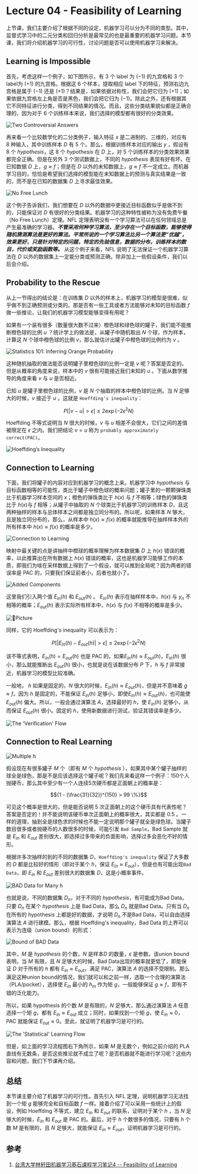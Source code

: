 # Lecture 04 - Feasibility of Learning

上节课，我们主要介绍了根据不同的设定，机器学习可以分为不同的类型。其中，监督式学习中的二元分类和回归分析是最常见的也是最重要的机器学习问题。本节课，我们将介绍机器学习的可行性，讨论问题是否可以使用机器学习来解决。

## Learning is Impossible

首先，考虑这样一个例子，如下图所示，有 ${3}$ 个 label 为 ${(-1)}$ 的九宫格和 ${3}$ 个label为 ${(+1)}$ 的九宫格。根据这 ${6}$ 个样本，提取相应 label 下的特征，预测右边九宫格是属于 ${(-1)}$ 还是 ${(+1)}$？结果是，如果依据对称性，我们会把它归为 ${(+1)}$；如果依据九宫格左上角是否是黑色，我们会把它归为 ${(-1)}$。除此之外，还有根据其它不同特征进行分类，得到不同结果的情况。而且，这些分类结果貌似都是正确合理的，因为对于 ${6}$ 个训练样本来说，我们选择的模型都有很好的分类效果。

![Two Controversial Answers](http://ofqm89vhw.bkt.clouddn.com/82d6c2bc97d4f54137cc71550e819de5.png)

再来看一个比较数学化的二分类例子，输入特征 ${x}$ 是二进制的、三维的，对应有 ${8}$ 种输入，其中训练样本 ${D}$ 有 ${5}$ 个。那么，根据训练样本对应的输出 ${y}$ ，假设有 ${8}$ 个 ${hypothesis}$，这 ${8}$ 个 ${hypothesis}$ 在 ${D}$ 上，对 ${5}$ 个训练样本的分类效果效果都完全正确。但是在另外 ${3}$ 个测试数据上，不同的 ${hypothesis}$ 表现有好有坏。在已知数据 ${D}$ 上，${g \approx f}$；但是在 ${D}$ 以外的未知数据上，${g \approx f}$ 不一定成立。而机器学习目的，恰恰是希望我们选择的模型能在未知数据上的预测与真实结果是一致的，而不是在已知的数据集 ${D}$ 上寻求最佳效果。

![No Free Lunch](http://ofqm89vhw.bkt.clouddn.com/c8580c3dbc962820eba2378d94708f48.png)

这个例子告诉我们，我们想要在 ${D}$ 以外的数据中更接近目标函数似乎是做不到的，只能保证对 ${D}$ 有很好的分类结果。机器学习的这种特性被称为没有免费午餐（No Free Lunch）定理。NFL 定理表明没有一个学习算法可以在任何领域总是产生最准确的学习器。***不管采用何种学习算法，至少存在一个目标函数，能够使得随机猜测算法是更好的算法。平常所说的一个学习算法比另一个算法更“优越”，效果更好，只是针对特定的问题，特定的先验信息，数据的分布，训练样本的数目，代价或奖励函数等。*** 从这个例子来看，NFL 说明了无法保证一个机器学习算法在 ${D}$ 以外的数据集上一定能分类或预测正确，除非加上一些假设条件，我们以后会介绍。

## Probability to the Rescue

从上一节得出的结论是：在训练集 ${D}$ 以外的样本上，机器学习的模型是很难，似乎做不到正确预测或分类的。那是否有一些工具或者方法能够对未知的目标函数 ${f}$ 做一些推论，让我们的机器学习模型能够变得有用呢？

如果有一个装有很多（数量很大数不过来）橙色球和绿色球的罐子，我们能不能推断橙色球的比例 ${u}$ ？统计学上的做法是，从罐子中随机取出 ${N}$ 个球，作为样本，计算这 ${N}$ 个球中橙色球的比例 ${v}$，那么就估计出罐子中橙色球的比例约为 ${v}$ 。

![Statistics 101: Inferring Orange Probability](http://ofqm89vhw.bkt.clouddn.com/7fb06e11277ff7e7bf42e49e66c9dad0.png)

这种随机抽取的做法能否说明罐子里橙色球的比例一定是 ${v}$ 呢？答案是否定的。但是从概率的角度来说，样本中的 ${v}$ 很有可能接近我们未知的 ${u}$ 。下面从数学推导的角度来看 ${v}$ 与 ${u}$ 是否相近。

已知 ${u}$ 是罐子里橙色球的比例，${v}$ 是 ${N}$ 个抽取的样本中橙色球的比例。当 ${N}$ 足够大的时候，${v}$ 接近于 ${u}$ 。这就是 `Hoeffding's inequality`：

$${ P[|v-u|> \epsilon ] \leq 2 \exp (-2 \epsilon^2 N) }$$

Hoeffding 不等式说明当 ${N}$ 很大的时候，${v}$ 与 ${u}$ 相差不会很大，它们之间的差值被限定在 ${\epsilon}$ 之内。我们把结论 ${v = u}$ 称为 `probably approximately correct(PAC)`。

![Hoeffding’s Inequality](http://ofqm89vhw.bkt.clouddn.com/d62a97d5b47a2b404c36d79e3a87b1d2.png)

## Connection to Learning

下面，我们将罐子的内容对应到机器学习的概念上来。机器学习中 ${hypothesis}$ 与目标函数相等的可能性，类比于罐子中橙色球的概率问题；罐子里的一颗颗弹珠类比于机器学习样本空间的 ${x}$；橙色的弹珠类比于 ${h(x)}$ 与 ${f}$ 不相等；绿色的弹珠类比于 ${h(x)}$与 ${f}$ 相等；从罐子中抽取的 ${N}$ 个球类比于机器学习的训练样本 ${D}$，且这两种抽样的样本与总体样本之间都是独立同分布的。所以呢，如果样本 ${N}$ 够大，且是独立同分布的，那么，从样本中 ${h(x) \approx f(x)}$ 的概率就能推导在抽样样本外的所有样本中 ${h(x) \approx f(x)}$ 的概率是多少。

![Connection to Learning](http://ofqm89vhw.bkt.clouddn.com/3a709058988df4db9f3ae80480b4e11a.png)

映射中最关键的点是讲抽样中橙球的概率理解为样本数据集 ${D}$ 上 ${h(x)}$ 错误的概率，以此推算出在所有数据上 ${h(x)}$ 错误的概率，这也是机器学习能够工作的本质，即我们为啥在采样数据上得到了一个假设，就可以推到全局呢？因为两者的错误率是 PAC 的，只要我们保证前者小，后者也就小了。

![Added Components](http://ofqm89vhw.bkt.clouddn.com/655f275f1da3e5daf9b5a6ebe2bccfbe.png)

这里我们引入两个值 ${E_{in}(h)}$ 和 ${E_{out}(h)}$ 。 ${E_{in}(h)}$ 表示在抽样样本中，${h(x)}$ 与 ${y_n}$ 不相等的概率；${E_{out}(h)}$ 表示实际所有样本中，${h(x)}$ 与 ${f(x)}$ 不相等的概率是多少。

![Picture](http://ofqm89vhw.bkt.clouddn.com/dce0ea231b9907b7c31cd5fa2406ddc8.png)

同样，它的 Hoeffding's inequality 可以表示为：

$${P[| E_{in}(h)- E_{out} (h)| > \epsilon]\leq 2\exp(-2\epsilon^2 N)}$$

该不等式表明，${E_{in}(h)=E_{out}(h)}$ 也是 PAC 的。如果${E_{in}(h) \approx E_{out}(h)}$，${E_{in}(h)}$ 很小，那么就能推断出 ${E_{out}(h)}$ 很小，也就是说在该数据分布 ${P}$ 下，${h}$ 与 ${f}$ 非常接近，机器学习的模型比较准确。

一般地， ${h}$ 如果是固定的，${N}$ 很大的时候，${E_{in}(h) \approx E_{out}(h)}$，但是并不意味着 ${g \approx f}$。因为 ${h}$ 是固定的，不能保证 ${E_{in}(h)}$ 足够小，即使${E_{in}(h) \approx E_{out}(h)}$，也可能使 ${E_{out}(h)}$ 偏大。所以，一般会通过演算法 ${A}$，选择最好的 ${h}$，使 ${E_{in}(h)}$ 足够小，从而保证 ${E_{out}(h)}$ 很小。固定的 ${h}$，使用新数据进行测试，验证其错误率是多少。

![The 'Verification' Flow](http://ofqm89vhw.bkt.clouddn.com/65ef7a09587503568c6ccfb98aad060f.png)

## Connection to Real Learning

![Multiple h](http://ofqm89vhw.bkt.clouddn.com/f5e62f96d7a41dc6ab21e7b4ec2c2157.png)

假设现在有很多罐子 ${M}$ 个（即有 ${M}$ 个 ${hypothesis}$ ），如果其中某个罐子抽样的球全是绿色，那是不是应该选择这个罐子呢？我们先来看这样一个例子：150个人抛硬币，那么其中至少有一个人连续5次硬币都是正面朝上的概率是：

$${1 - (\frac{31}{32})^{150} > 99 \%}$$

可见这个概率是很大的，但是能否说明 ${5}$ 次正面朝上的这个硬币具有代表性呢？答案是否定的！并不能说明该硬币单次正面朝上的概率很大，其实都是 ${0.5}$ 。一样的道理，抽到全是绿色求的时候也不能一定说明那个罐子就全是绿色球。当罐子数目很多或者抛硬币的人数很多的时候，可能引发 `Bad Sample`，Bad Sample 就是 ${E_{in}}$ 和 ${E_{out}}$ 差别很大，即选择过多带来的负面影响，选择过多会恶化不好的情形。

根据许多次抽样的到的不同的数据集 ${D}$，`Hoeffding's inequality` 保证了大多数的 ${D}$ 都是比较好的情形（即对于某个 ${h}$，保证 ${E_{in} \approx E_{out}}$），但是也有可能出现`Bad Data`，即 ${E_{in}}$ 和 ${E_{out}}$ 差别很大的数据集 ${D}$，这是小概率事件。

![BAD Data for Many h](http://ofqm89vhw.bkt.clouddn.com/5be0e8a3545783633b27d4db896ffbc8.png)

也就是说，不同的数据集 ${D_n}$，对于不同的 ${hypothesis}$，有可能成为Bad Data。只要 ${D_n}$ 在某个 ${hypothesis}$ 上是 Bad Data，那么 ${D_n}$ 就是Bad Data。只有当 ${D_n}$ 在所有的 hypothesis 上都是好的数据，才说明 ${D_n}$ 不是Bad Data，可以自由选择演算法 ${A}$ 进行建模。那么，根据 Hoeffding's inequality，Bad Data 的上界可以表示为连级（union bound）的形式：

![Bound of BAD Data](http://ofqm89vhw.bkt.clouddn.com/8a1fe6dafaf28637af169c34a3332bd9.png)

其中，${M}$ 是 ${hypothesis}$ 的个数，${N}$ 是样本${D}$ 的数量，${\epsilon}$ 是参数。该union bound表明，当 ${M}$ 有限，且 ${N}$ 足够大的时候，Bad Data出现的概率就更低了，即能保证 ${D}$ 对于所有的 ${h}$ 都有 ${E_{in} \approx E_{out}}$，满足 PAC，演算法 ${A}$ 的选择不受限制。那么满足这种union bound的情况，我们就可以和之前一样，选取一个合理的演算法（PLA/pocket），选择使 ${E_{in}}$ 最小的 ${h_m}$ 作为矩 ${g}$，一般能够保证 ${g \approx f}$，即有不错的泛化能力。

所以，如果 hypothesis 的个数 ${M}$ 是有限的，${N}$ 足够大，那么通过演算法 ${A}$ 任意选择一个矩 ${g}$，都有 ${E_{in} \approx E_{out}}$ 成立；同时，如果找到一个矩 ${g}$，使 ${E_{in} \approx 0}$，PAC 就能保证 ${E_{out} \approx 0 }$。至此，就证明了机器学习是可行的。

![The 'Statistical' Learning Flow](http://ofqm89vhw.bkt.clouddn.com/573dcad25a1e29c97f07d8e980e28a4b.png)

但是，如上面的学习流程图右下角所示，如果 ${M}$ 是无数个，例如之前介绍的 PLA 直线有无数条，是否这些推论就不成立了呢？是否机器就不能进行学习呢？这些内容和问题，我们下节课再介绍。

## 总结

本节课主要介绍了机器学习的可行性。首先引入 NFL 定理，说明机器学习无法找到一个矩 ${g}$ 能够完全和目标函数 ${f}$ 一样。接着介绍了可以采用一些统计上的假设，例如 Hoeffding 不等式，建立 ${E_{in}}$ 和 ${E_{out}}$ 的联系，证明对于某个 ${h}$ ，当 ${N}$ 足够大的时候，${E_{in}}$ 和 ${E_{out}}$ 是 PAC 的。最后，对于 ${h}$ 个数很多的情况，只要有 ${h}$ 个数 ${M}$ 是有限的，且 ${N}$ 足够大，就能保证 ${E_{in} \approx E_{out}}$，证明机器学习是可行的。

## 参考

1. [台湾大学林轩田机器学习基石课程学习笔记4 -- Feasibility of Learning](http://blog.csdn.net/red_stone1/article/details/71082934)